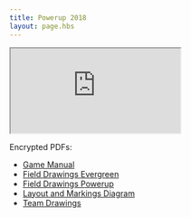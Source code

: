 ```yaml
---
title: Powerup 2018
layout: page.hbs
---
```


<div class="videowrapper">
  <iframe src="https://www.youtube.com/embed/MM_JWAON6PI" allowfullscreen></iframe>
</div>

Encrypted PDFs:

- [Game Manual](/pdfs/2018FRCGameSeasonManual.pdf)
- [Field Drawings Evergreen](/pdfs/FieldDrawings-evergreen.pdf)
- [Field Drawings Powerup](/pdfs/FieldDrawings-FIRSTPOWERUPspecific.pdf)
- [Layout and Markings Diagram](/pdfs/LayoutandMarkingDiagram.pdf)
- [Team Drawings](/pdfs/TeamDrawings.pdf)